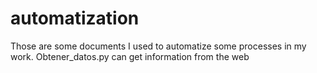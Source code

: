 # automatization
Those are some documents I used to automatize some processes in my work. Obtener_datos.py can get information from the web 

